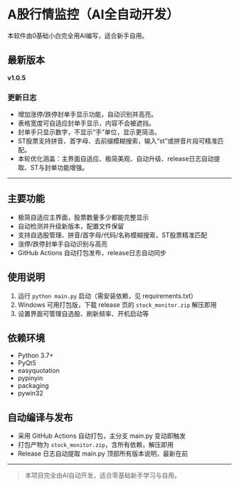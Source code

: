 # A股行情监控（AI全自动开发）

本软件由0基础小白完全用AI编写，适合新手自用。

## 最新版本

**v1.0.5**

### 更新日志
- 增加涨停/跌停封单手显示功能，自动识别并高亮。
- 表格宽度可自适应封单手显示，内容不会被遮挡。
- 封单手只显示数字，不显示“手”单位，显示更简洁。
- ST股票支持拼音、首字母、去前缀模糊搜索，输入“st”或拼音片段可精准匹配。
- 本轮优化涵盖：主界面自适应、极简美观、自动升级、release日志自动提取、ST与封单功能增强。

---

## 主要功能
- 极简自适应主界面，股票数量多少都能完整显示
- 自动检测并升级新版本，配置文件保留
- 支持自选股管理、拼音/首字母/代码/名称模糊搜索，ST股票精准匹配
- 涨停/跌停封单手自动识别与高亮
- GitHub Actions 自动打包发布，release日志自动同步

## 使用说明
1. 运行 `python main.py` 启动（需安装依赖，见 requirements.txt）
2. Windows 可用打包版，下载 release 页的 `stock_monitor.zip` 解压即用
3. 设置界面可管理自选股、刷新频率、开机启动等

## 依赖环境
- Python 3.7+
- PyQt5
- easyquotation
- pypinyin
- packaging
- pywin32

## 自动编译与发布
- 采用 GitHub Actions 自动打包，主分支 main.py 变动即触发
- 打包产物为 `stock_monitor.zip`，含所有依赖，解压即用
- Release 日志自动提取 main.py 顶部所有版本说明，最新在前

---

> 本项目完全由AI自动开发，适合零基础新手学习与自用。 